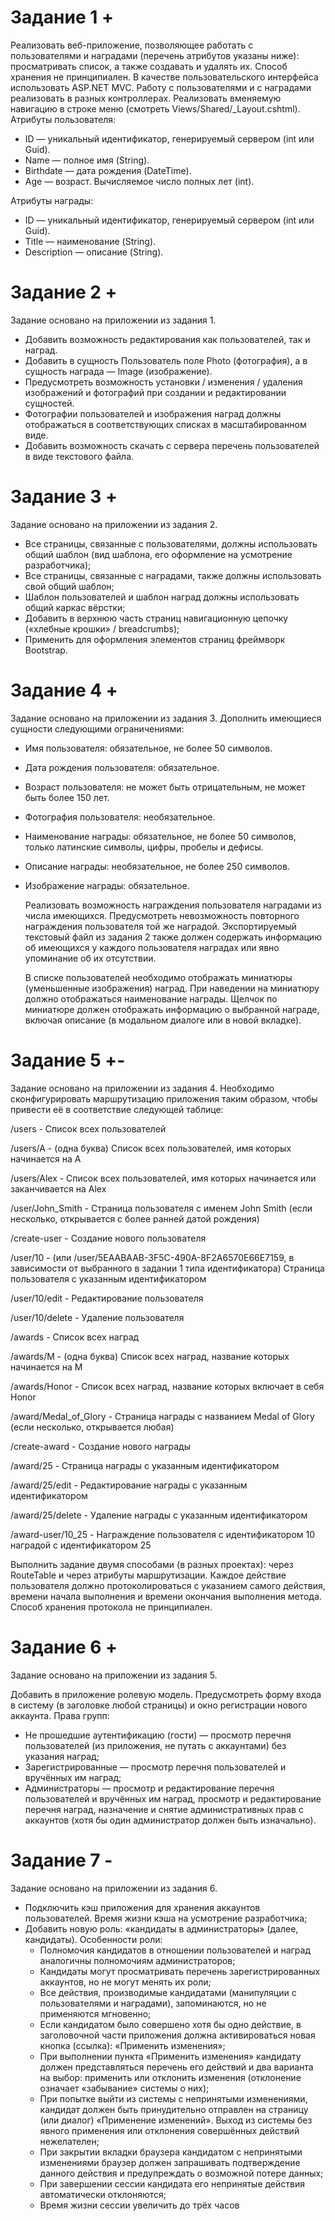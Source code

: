 # Задание 1 +

Реализовать веб-приложение, позволяющее работать с пользователями и наградами (перечень атрибутов
указаны ниже): просматривать список, а также создавать и удалять их. Способ хранения не принципиален.
В качестве пользовательского интерфейса использовать ASP.NET MVC. Работу с пользователями и с
наградами реализовать в разных контроллерах. Реализовать вменяемую навигацию в строке меню
(смотреть Views/Shared/_Layout.cshtml).
Атрибуты пользователя:
- ID — уникальный идентификатор, генерируемый сервером (int или Guid).
- Name — полное имя (String).
- Birthdate — дата рождения (DateTime).
- Age — возраст. Вычисляемое число полных лет (int).

Атрибуты награды:
- ID — уникальный идентификатор, генерируемый сервером (int или Guid).
- Title — наименование (String).
- Description — описание (String).

# Задание 2 +
Задание основано на приложении из задания 1.
- Добавить возможность редактирования как пользователей, так и наград.
- Добавить в сущность Пользователь поле Photo (фотография), а в сущность награда — Image
(изображение).
- Предусмотреть возможность установки / изменения / удаления изображений и фотографий при
создании и редактировании сущностей.
- Фотографии пользователей и изображения наград должны отображаться в соответствующих
списках в масштабированном виде.
- Добавить возможность скачать с сервера перечень пользователей в виде текстового файла.

# Задание 3 +
Задание основано на приложении из задания 2.
- Все страницы, связанные с пользователями, должны использовать общий шаблон (вид шаблона,
его оформление на усмотрение разработчика);
- Все страницы, связанные с наградами, также должны использовать свой общий шаблон;
- Шаблон пользователей и шаблон наград должны использовать общий каркас вёрстки;
- Добавить в верхнюю часть страниц навигационную цепочку («хлебные крошки» / breadcrumbs);
- Применить для оформления элементов страниц фреймворк Bootstrap.

# Задание 4 +
Задание основано на приложении из задания 3.
Дополнить имеющиеся сущности следующими ограничениями:
- Имя пользователя: обязательное, не более 50 символов.
- Дата рождения пользователя: обязательное.
- Возраст пользователя: не может быть отрицательным, не может быть более 150 лет.
- Фотография пользователя: необязательное.
- Наименование награды: обязательное, не более 50 символов, только латинские символы, цифры,
пробелы и дефисы.
- Описание награды: необязательное, не более 250 символов.
- Изображение награды: обязательное.

  Реализовать возможность награждения пользователя наградами из числа имеющихся. Предусмотреть
невозможность повторного награждения пользователя той же наградой. Экспортируемый текстовый файл
из задания 2 также должен содержать информацию об имеющихся у каждого пользователя наградах или
явно упоминание об их отсутствии.

  В списке пользователей необходимо отображать миниатюры (уменьшенные изображения) наград. При
наведении на миниатюру должно отображаться наименование награды. Щелчок по миниатюре должен
отображать информацию о выбранной награде, включая описание (в модальном диалоге или в новой
вкладке).

# Задание 5 +-
Задание основано на приложении из задания 4.
Необходимо сконфигурировать маршрутизацию приложения таким образом, чтобы привести её в
соответствие следующей таблице:

/users - Список всех пользователей

/users/A - (одна буква) Список всех пользователей, имя которых
начинается на A

/users/Alex - Список всех пользователей, имя которых
начинается или заканчивается на Alex

/user/John_Smith - Страница пользователя с именем John Smith (если
несколько, открывается с более ранней датой
рождения)

/create-user - Создание нового пользователя

/user/10 - (или /user/5EAABAAB-3F5C-490A-8F2A6570E66E7159, в зависимости от выбранного в
задании 1 типа идентификатора)
Страница пользователя с указанным
идентификатором

/user/10/edit - Редактирование пользователя

/user/10/delete - Удаление пользователя

/awards - Список всех наград

/awards/M - (одна буква) Список всех наград, название которых начинается
на M

/awards/Honor - Список всех наград, название которых включает в
себя Honor

/award/Medal_of_Glory - Страница награды с названием Medal of Glory (если
несколько, открывается любая)

/create-award - Создание нового награды

/award/25 - Страница награды с указанным идентификатором

/award/25/edit - Редактирование награды с указанным
идентификатором

/award/25/delete - Удаление награды с указанным идентификатором

/award-user/10_25 - Награждение пользователя с идентификатором 10
наградой с идентификатором 25

Выполнить задание двумя способами (в разных проектах): через RouteTable и через атрибуты
маршрутизации.
Каждое действие пользователя должно протоколироваться с указанием самого действия, времени начала
выполнения и времени окончания выполнения метода. Способ хранения протокола не принципиален.

# Задание 6 +
Задание основано на приложении из задания 5.

Добавить в приложение ролевую модель. Предусмотреть форму входа в систему (в заголовке любой
страницы) и окно регистрации нового аккаунта. Права групп:
- Не прошедшие аутентификацию (гости) — просмотр перечня пользователей (из приложения, не
путать с аккаунтами) без указания наград;
- Зарегистрированные — просмотр перечня пользователей и вручённых им наград;
- Администраторы — просмотр и редактирование перечня пользователей и вручённых им наград,
просмотр и редактирование перечня наград, назначение и снятие административных прав с
аккаунтов (хотя бы один администратор должен быть изначально).

# Задание 7 -
Задание основано на приложении из задания 6.
- Подключить кэш приложения для хранения аккаунтов пользователей. Время жизни кэша на
усмотрение разработчика;
- Добавить новую роль: «кандидаты в администраторы» (далее, кандидаты).
Особенности роли:
  - Полномочия кандидатов в отношении пользователей и наград аналогичны полномочиям
администраторов;
  - Кандидаты могут просматривать перечень зарегистрированных аккаунтов, но не могут
менять их роли;
  - Все действия, производимые кандидатами (манипуляции с пользователями и наградами),
запоминаются, но не применяются мгновенно;
  - Если кандидатом было совершено хотя бы одно действие, в заголовочной части
приложения должна активироваться новая кнопка (ссылка): «Применить изменения»;
  - При выполнении пункта «Применить изменения» кандидату должен представляться
перечень его действий и два варианта на выбор: применить или отклонить изменения
(отклонение означает «забывание» системы о них);
  - При попытке выйти из системы с непринятыми изменениями, кандидат должен быть
принудительно отправлен на страницу (или диалог) «Применение изменений». Выход из
системы без явного применения или отклонения совершённых действий нежелателен;
  - При закрытии вкладки браузера кандидатом с непринятыми изменениями браузер должен
запрашивать подтверждение данного действия и предупреждать о возможной потере
данных;
  - При завершении сессии кандидата его непринятые действия автоматически отклоняются;
  - Время жизни сессии увеличить до трёх часов
